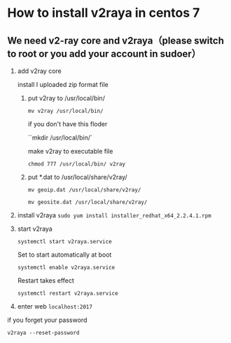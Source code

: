 # How to install v2raya in centos 7

## We need v2-ray core and v2raya（please switch to root or you add your account in sudoer）

1. add v2ray core 

   install I uploaded zip format file

   1. put v2ray to  /usr/local/bin/ 

      `mv v2ray /usr/local/bin/  `

      if you don't have this floder

      ``mkdir /usr/local/bin/` 

      make v2ray to executable file  

      `chmod 777 /usr/local/bin/ v2ray`

   2. put *.dat to /usr/local/share/v2ray/

      `mv geoip.dat /usr/local/share/v2ray/`  

      `mv geosite.dat /usr/local/share/v2ray/`

2. install v2raya
   `sudo yum install installer_redhat_x64_2.2.4.1.rpm`

3. start v2raya

   `systemctl start v2raya.service`

    Set to start automatically at boot

   `systemctl enable v2raya.service` 

   Restart takes effect

   `systemctl restart v2raya.service`

4. enter web 
   `localhost:2017`

if you forget your password

`v2raya --reset-password` 

